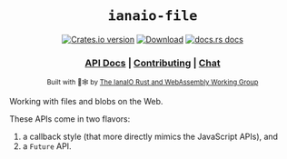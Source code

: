 <div align="center">

  <h1><code>ianaio-file</code></h1>

  <p>
    <a href="https://crates.io/crates/ianaio-file"><img src="https://img.shields.io/crates/v/ianaio-file.svg?style=flat-square" alt="Crates.io version" /></a>
    <a href="https://crates.io/crates/ianaio-file"><img src="https://img.shields.io/crates/d/ianaio-file.svg?style=flat-square" alt="Download" /></a>
    <a href="https://docs.rs/ianaio-file"><img src="https://img.shields.io/badge/docs-latest-blue.svg?style=flat-square" alt="docs.rs docs" /></a>
  </p>

  <h3>
    <a href="https://docs.rs/ianaio-file">API Docs</a>
    <span> | </span>
    <a href="https://github.com/ianaio/file/blob/main/CONTRIBUTING.md">Contributing</a>
    <span> | </span>
    <a href="https://discord.com/channels/1247475712001314857/1247475712001314860">Chat</a>
  </h3>

  <sub>Built with 🦀🕸 by <a href="https://rustwasm.github.io/">The IanaIO Rust and WebAssembly Working Group</a></sub>
</div>


Working with files and blobs on the Web.

These APIs come in two flavors:

1. a callback style (that more directly mimics the JavaScript APIs), and
2. a `Future` API.

